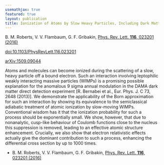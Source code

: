 ```yaml
---
usemathjax: true
featured: true
layout: publication
title: Ionization of Atoms by Slow Heavy Particles, Including Dark Matter
---
```


B. M. Roberts, V. V. Flambaum, G. F. Gribakin, [Phys. Rev. Lett. **116**, 023201 (2016)](http://dx.doi.org/10.1103/PhysRevLett.116.023201)

[doi:10.1103/PhysRevLett.116.023201](http://dx.doi.org/10.1103/PhysRevLett.116.023201)

[arXiv:1509.09044](http://arxiv.org/abs/1509.09044)

Atoms and molecules can become ionized during the scattering of a slow, heavy particle off a bound electron. Such an interaction involving leptophilic weakly interacting massive particles (WIMPs) is a promising possible explanation for the anomalous 9 sigma annual modulation in the DAMA dark matter direct detection experiment [R. Bernabei et al., Eur. Phys. J. C 73, 2648 (2013)]. We demonstrate the applicability of the Born approximation for such an interaction by showing its equivalence to the semiclassical adiabatic treatment of atomic ionization by slow-moving WIMPs. Conventional wisdom has it that the ionization probability for such a process should be exponentially small. We show, however, that due to nonanalytic, cusp-like behaviour of Coulomb functions close to the nucleus this suppression is removed, leading to an effective atomic structure enhancement. Crucially, we also show that electron relativistic effects actually give the dominant contribution to such a process, enhancing the differential cross section by up to 1000 times.

 * B. M. Roberts, V. V. Flambaum, G. F. Gribakin, [Phys. Rev. Lett. **116**, 023201 (2016)](http://dx.doi.org/10.1103/PhysRevLett.116.023201)
